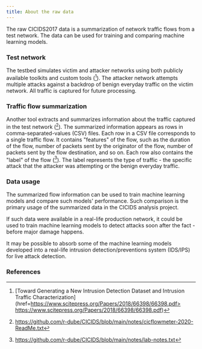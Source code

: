 ```yaml
---
title: About the raw data
---
```

The raw CICIDS2017 data is a summarization of network traffic flows from a test network. The data can be used for training and comparing machine learning models.

### Test network
The testbed simulates victim and attacker networks using both publicly available toolkits and custom tools ([^unb1]). The attacker network attempts multiple attacks against a backdrop of benign everyday traffic on the victim network. All traffic is captured for future processing.

### Traffic flow summarization
Another tool extracts and summarizes information about the traffic captured in the test network ([^notes1]). The summarized information appears as rows in comma-separated-values (CSV) files. Each row in a CSV file corresponds to a single traffic flow. It contains "features" of the flow, such as the duration of the flow, number of packets sent by the originator of the flow, number of packets sent by the flow destination, and so on. Each row also contains the "label" of the flow ([^notes2]). The label represents the type of traffic - the specific attack that the attacker was attempting or the benign everyday traffic.

### Data usage
The summarized flow information can be used to train machine learning models and compare such models' performance. Such comparison is the primary usage of the summarized data in the CICIDS analysis project.

If such data were available in a real-life production network, it could be used to train machine learning models to detect attacks soon after the fact - before major damage happens.

It may be possible to absorb some of the machine learning models developed into a real-life intrusion detection/preventions system (IDS/IPS) for live attack detection.

### References
[^unb1]: [Toward Generating a New Intrusion Detection Dataset and Intrusion Traffic Characterization](href=https://www.scitepress.org/Papers/2018/66398/66398.pdf> https://www.scitepress.org/Papers/2018/66398/66398.pdf)
[^notes1]: https://github.com/r-dube/CICIDS/blob/main/notes/cicflowmeter-2020-ReadMe.txt
[^notes2]: https://github.com/r-dube/CICIDS/blob/main/notes/lab-notes.txt
